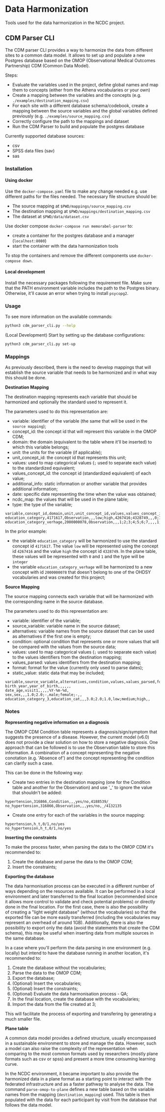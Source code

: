 # Data Harmonization

Tools used for the data harmonization in the NCDC project.

## CDM Parser CLI

The CDM parser CLI provides a way to harmonize the data from different sites to a common data model. It allows to set up and populate a new Postgres database based on the OMOP (Observational Medical Outcomes Partnership) CDM (Common Data Model).

Steps:
- Evaluate the variables used in the project, define global names and map them to concepts (either from the Athena vocabularies or your own)
- Create a mapping between the variables and the concepts (e.g. `./examples/destination_mapping.csv`)
- For each site with a different database schema/codebook, create a mapping between the source variables and the global variables defined previously (e.g. `./examples/source_mapping.csv`)
- Correctly configure the path to the mappings and dataset
- Run the CDM Parser to build and populate the postgres database 

Currently supported database sources:
- csv
- SPSS data files (sav)
- sas

### Installation

#### Using docker

Use the `docker-compose.yaml` file to make any change needed e.g. use different paths for the files needed.
The necessary file structure should be:
- The source mapping at `$PWD/mappings/source_mapping.csv`
- The destination mapping at `$PWD/mappings/destination_mapping.csv`
- The dataset at `$PWD/data/dataset.csv`

Use docker compose `docker-compose run memorabel-parser` to:
- create a container for the postgres database and a manager (`localhost:8080`)
- start the container with the data harmonization tools

To stop the containers and remove the different components use `docker-compose down`.

#### Local development

Install the necessary packages following the requirement file.
Make sure that the PATH environment variable includes the path to the Postgres binary.
Otherwise, it'll cause an error when trying to install `psycopg2`.

### Usage

To see more information on the available commands:

```bash
python3 cdm_parser_cli.py --help
```

(Local Development) Start by setting up the database configurations:

```bash
python3 cdm_parser_cli.py set-up
```

### Mappings

As previously described, there is the need to develop mappings that will establish the source variable that needs to be harmonized and in what way this should be done.

**Destination Mapping**

The destination mapping represents each variable that should be harmonized and optionally the standard used to represent it.

The parameters used to do this representation are:
- variable: identifier of the variable (the same that will be used in the `source mapping`);
- concept_id: the concept id that will represent this variable in the OMOP CDM;
- domain: the domain (equivalent to the table where it'll be inserted) to which this variable belongs;
- unit: the units for the variable (if applicable);
- unit_concept_id: the concept id that represents this unit;
- values: used to map categorical values (`;` used to separate each value) to the standardized equivalent;
- values_concept_id: the concept id (standardized equivalent) of each value;
- additional_info: static information or another variable that provides additional information;
- date: specific date representing the time when the value was obtained;
- ncdc_map: the values that will be used in the plane table;
- type: the type of the variable;
  
```
variable,concept_id,domain,unit,unit_concept_id,values,values_concept_id,additional_info,date,ncdc_map,type
education_category,4171617,Observation,,,low;high,4267416;4328749,,,0;1,int
education_category_verhage,2000000078,Observation,,,1;2;3;4;5;6;7,,,,1;2;3;4;5;6;7,int
```

In the prior example:
- the variable `education_category` will be harmonized to use the standard concept id `4171617`. The value `low` will be represented using the concept id `4267416` and the value `high` the concept id `4328749`. In the plane table, these values will be represented with `0` and `1` and the type will be `integer`
- the variable `education_category_verhage` will be harmonized to a new concept with id `2000000078` that doesn't belong to one of the OHDSY vocabularies and was created for this project;

**Source Mapping**

The source mapping connects each variable that will be harmonized with the corresponding name in the source database.

The parameters used to do this representation are:
- variable: identifier of the variable;
- source_variable: variable name in the source dataset;
- alternatives: variable names from the source dataset that can be used as alternatives if the first one is empty;
- condition: optional condition that represents one or more values that will be compared with the values from the source data;
- values: used to map categorical values (`;` used to separate each value) to the values identifiers from the destination mapping;
- values_parsed: values identifiers from the destination mapping;
- format: format for the value (currently only used to parse dates);
- static_value: static data that may be included;

```
variable,source_variable,alternatives,condition,values,values_parsed,format,static_value
birth_year,year_of_birth,,,,,,
date_age,visit1,,,,,%Y-%m-%d,
sex,sex,,,1.0;2.0;-,male;female;-,,
education_category_3,education_cat,,,3.0;2.0;1.0,low;medium;high,,
```

### Notes

**Representing negative information on a diagnosis**

The OMOP CDM Condition table represents a diagnosis/sign/symptom that suggests the presence of a disease. However, the current model (v6.0) does not provide a clear solution on how to store a negative diagnosis.
One approach that can be followed is to use the Observation table to store this information. A combination of a concept representing the negative conotation (e.g. 'Absence of') and the concept representing the condition can clarify such a case.

This can be done in the following way:
- Create two entries in the destination mapping (one for the Condition table and another for the Observation) and use '_' to ignore the value that shouldn't be added:
```
hypertension,316866,Condition,,,yes/no,4188539/_
no_hypertension,316866,Observation,,,yes/no,_/4132135
```

- Create one entry for each of the variables in the source mapping:
```
hypertension,h_t,0/1,no/yes
no_hypertension,h_t,0/1,no/yes
```

**Inserting the constraints**

To make the process faster, when parsing the data to the OMOP CDM it's recommended to:
1. Create the database and parse the data to the OMOP CDM;
2. Insert the constraints;

**Exporting the database**

The data harmonisation process can be executed in a different number of ways depending on the resources available. It can be performed in a local environment and later transferred to the final location (recommended since it allows more control to validate and check potential problems) or directly done in the final location. For the first case, there is also the possibility of creating a "light weight database" (without the vocabularies) so that the exported file can be more easily transferred (including the vocabularies may represent an overhead of around 1GB). Additionally, there is also the possibility to export only the data (avoid the statements that create the CDM schema), this may be useful when inserting data from multiple sources in the same database.

In a case where you'll perform the data parsing in one environment (e.g. locally) but intend to have the database running in another location, it's recommended to:
1. Create the database without the vocabularies;
2. Parse the data to the OMOP CDM;
3. Export the database;
4. (Optional) Insert the vocabularies;
5. (Optional) Insert the constraints;
6. (Optional) Evaluate the data harmonisation process - QA;
7. In the final location, create the database with the vocabularies;
8. Import the data from the file created at 3;

This will facilitate the process of exporting and transfering by generating a much smaller file.

**Plane table**

A common data model provides a defined structure, usually encompassed in a sustainable environment to store and manage the data.
However, such a model can also raise the complexity of the representation when comparing to the most common formats used by researchers (mostly plane formats such as csv or spss) and present a more time consuming learning curve.

In the NCDC environment, it became important to also provide the harmonized data in a plane format as a starting point to interact with the federated infrastructure and as a faster pathway to analyse the data.
The command `parse-omop-to-plane` defines a new table based on the variable names from the mapping (`destination_mapping`) used.
This table is then populated with the data for each participant by visit from the database that follows the data model.
